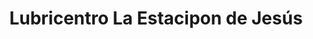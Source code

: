 ---
title: "Lubricentro La Estacipon de Jesús"
url: /orotina/lubricentro-la-estacipon-de-jesus/
shop: reparación de automóviles
---